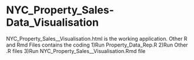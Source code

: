 # NYC_Property_Sales-Data_Visualisation

NYC_Property_Sales__Visualisation.html is the working application.
Other R and Rmd Files contains the coding
1)Run Property_Data_Rep.R
2)Run Other .R files
3)Run NYC_Property_Sales__Visualisation.Rmd file
